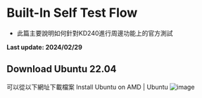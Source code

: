 # Built-In Self Test Flow
+ 此篇主要說明如何針對KD240進行周邊功能上的官方測試

**Last update: 2024/02/29**

## Download Ubuntu 22.04
可以從以下網址下載檔案
Install Ubuntu on AMD | Ubuntu
![image](https://github.com/vaan2010/Xilinx-FPGA-Learning/assets/38204276/3d7bc156-a4e1-4853-b9e7-bfc2024220f1)

